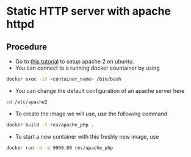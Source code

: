 # Static HTTP server with apache httpd

## Procedure

* Go to [this tutorial](https://www.digitalocean.com/community/tutorials/how-to-install-the-apache-web-server-on-ubuntu-18-04-quickstart) to setup apache 2 on ubuntu.
* You can connect to a running docker countainer by using
```bash
docker exec -it <container_name> /bin/bash
```
* You can change the default configuration of an apache server here
```bash
cd /etc/apache2
```
* To create the image we will use, use the following command
```bash
docker build -t res/apache_php .
```
* To start a new container with this freshly new image, use
```bash
docker run -d -p 9090:80 res/apache_php
```